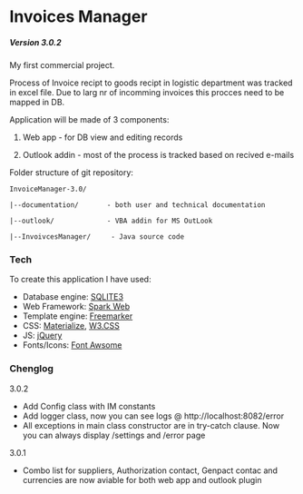 # Invoices Manager 
##### Version 3.0.2


My first commercial project.

Process of Invoice recipt to goods recipt in logistic department was tracked in excel file. Due to larg nr of incomming invoices this procces need to be mapped in DB.

Application will be made of 3 components:

1. Web app - for DB view and editing records

2. Outlook addin - most of the process is tracked based on recived e-mails

Folder structure of git repository:

    InvoiceManager-3.0/

    |--documentation/       - both user and technical documentation     
  
    |--outlook/             - VBA addin for MS OutLook
  
    |--InvoivcesManager/     - Java source code

### Tech
To create this application I have used:
* Database engine: [SQLITE3]
* Web Framework: [Spark Web]
* Template engine: [Freemarker]
* CSS: [Materialize], [W3.CSS]
* JS: [jQuery]
* Fonts/Icons: [Font Awsome] 

[SQLITE3]: <https://www.sqlite.org/>
[Spark Web]: <http://sparkjava.com/>
[Freemarker]: <http://freemarker.org/>
[Materialize]: <http://materializecss.com/>
[W3.CSS]: <http://www.w3schools.com/w3css/default.asp>
[jQuery]: <http://jquery.com>
[Font Awsome]: <http://fontawesome.io/icons/>

### Chenglog
3.0.2
* Add Config class with IM constants
* Add logger class, now you can see logs @ http://localhost:8082/error
* All exceptions in main class constructor are in try-catch clause. Now you can always display /settings and /error page

3.0.1
* Combo list for suppliers, Authorization contact, Genpact contac and currencies are now aviable for both web app and outlook plugin
